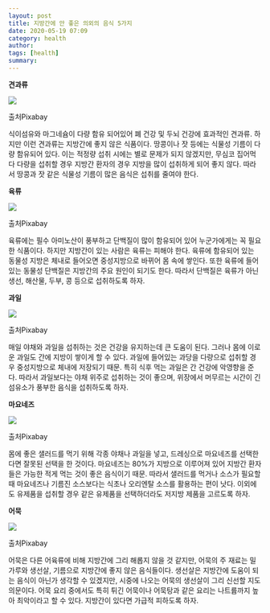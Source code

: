 ```yaml
---
layout: post
title: 지방간에 안 좋은 의외의 음식 5가지
date: 2020-05-19 07:09
category: health
author: 
tags: [health]
summary: 
---
```



**견과류**

![](https://img1.daumcdn.net/thumb/R720x0/?fname=https%3A%2F%2Ft1.daumcdn.net%2Fliveboard%2Finterstella-story%2F6f29f1356625431996329b7bb42271c3.JPG)

출처Pixabay

식이섬유와 마그네슘이 다량 함유 되어있어 폐 건강 및 두뇌 건강에 효과적인 견과류. 하지만 이런 견과류는 지방간에 좋지 않은 식품이다. 땅콩이나 잣 등에는 식물성 기름이 다량 함유되어 있다. 이는 적정량 섭취 시에는 별로 문제가 되지 않겠지만, 무심코 집어먹다 다량을 섭취할 경우 지방간 환자의 경우 지방을 많이 섭취하게 되어 좋지 않다. 따라서 땅콩과 잣 같은 식물성 기름이 많은 음식은 섭취를 줄여야 한다.

**육류**

![](https://img1.daumcdn.net/thumb/R720x0/?fname=https%3A%2F%2Ft1.daumcdn.net%2Fliveboard%2Finterstella-story%2Fd3cfdf3f32f64649a45e1b8848d5d751.JPG)

출처Pixabay

육류에는 필수 아미노산이 풍부하고 단백질이 많이 함유되어 있어 누군가에게는 꼭 필요한 식품이다. 하지만 지방간이 있는 사람은 육류는 피해야 한다. 육류에 함유되어 있는 동물성 지방은 체내로 들어오면 중성지방으로 바뀌어 몸 속에 쌓인다. 또한 육류에 들어있는 동물성 단백질은 지방간의 주요 원인이 되기도 한다. 따라서 단백질은 육류가 아닌 생선, 해산물, 두부, 콩 등으로 섭취하도록 하자.

**과일**

![](https://img1.daumcdn.net/thumb/R720x0/?fname=https%3A%2F%2Ft1.daumcdn.net%2Fliveboard%2Finterstella-story%2F3527374b9fd044daa81f4b42956fce6b.JPG)

출처Pixabay

매일 야채와 과일을 섭취하는 것은 건강을 유지하는데 큰 도움이 된다. 그러나 몸에 이로운 과일도 간에 지방이 쌓이게 할 수 있다. 과일에 들어있는 과당을 다량으로 섭취할 경우 중성지방으로 체내에 저장되기 때문. 특히 식후 먹는 과일은 간 건강에 악영향을 준다. 따라서 과일보다는 야채 위주로 섭취하는 것이 좋으며, 위장에서 머무르는 시간이 긴 섬유소가 풍부한 음식을 섭취하도록 하자.

**마요네즈**

![](https://img1.daumcdn.net/thumb/R720x0/?fname=https%3A%2F%2Ft1.daumcdn.net%2Fliveboard%2Finterstella-story%2F3a1babf7f1644036b0c4c720a08c24ce.JPG)

출처Pixabay

몸에 좋은 샐러드를 먹기 위해 각종 야채나 과일을 넣고, 드레싱으로 마요네즈를 선택한다면 잘못된 선택을 한 것이다. 마요네즈는 80%가 지방으로 이루어져 있어 지방간 환자들은 가능한 적게 먹는 것이 좋은 음식이기 때문. 따라서 샐러드를 먹거나 소스가 필요할 때 마요네즈나 기름진 소스보다는 식초나 오리엔탈 소스를 활용하는 편이 낫다. 이외에도 유제품을 섭취할 경우 같은 유제품을 선택하더라도 저지방 제품을 고르도록 하자.

**어묵**

![](https://img1.daumcdn.net/thumb/R720x0/?fname=https%3A%2F%2Ft1.daumcdn.net%2Fliveboard%2Finterstella-story%2Fe0a7818d33a44c5d966150640c0bcf70.JPG)

출처Pixabay

어묵은 다른 어육류에 비해 지방간에 그리 해롭지 않을 것 같지만, 어묵의 주 재료는 밀가루와 생선살, 기름으로 지방간에 좋지 않은 음식들이다. 생선살은 지방간에 도움이 되는 음식이 아닌가 생각할 수 있겠지만, 시중에 나오는 어묵의 생선살이 그리 신선할 지도 의문이다. 어묵 요리 중에서도 특히 튀긴 어묵이나 어묵탕과 같은 요리는 나트륨까지 높아 최악이라고 할 수 있다. 지방간이 있다면 가급적 피하도록 하자.